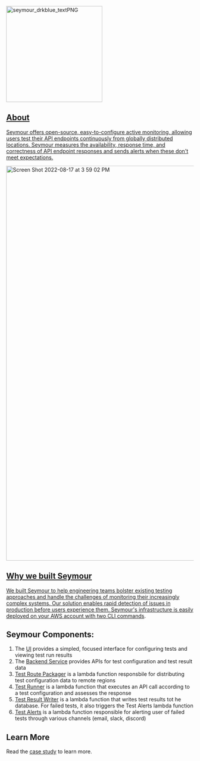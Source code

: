 <a href="https://seymour-active-monitoring.github.io/seymour-website/"><img width="258" alt="seymour_drkblue_textPNG" src="https://user-images.githubusercontent.com/30358327/185257271-f8a8d4f9-8892-483f-a0e8-67530303ffd6.png">


  ## About

Seymour offers open-source, easy-to-configure active monitoring, allowing users test their API endpoints continuously from globally distributed locations. Seymour measures the availability, response time, and correctness of API endpoint responses and sends alerts when these don't meet expectations. 

<img width="1060" alt="Screen Shot 2022-08-17 at 3 59 02 PM" src="https://user-images.githubusercontent.com/30358327/185258138-8883f9b4-37b9-4a41-9af5-900b0a3dc2fb.png">


## Why we built Seymour

We built Seymour to help engineering teams bolster existing testing approaches and handle the challenges of monitoring their increasingly complex systems. Our solution enables rapid detection of issues in production before users experience them. Seymour's infrastructure is easily deployed on your AWS account with [two CLI commands](https://github.com/seymour-active-monitoring/infra-setup).


## Seymour Components:

1. The [UI](https://github.com/seymour-active-monitoring/tests-ui) provides a simpled, focused interface for configuring tests and viewing test run results
2. The [Backend Service](https://github.com/seymour-active-monitoring/tests-crud) provides APIs for test configuration and test result data
3. [Test Route Packager](https://github.com/seymour-active-monitoring/test-route-packager) is a lambda function responsbile for distributing test configuration data to remote regions
4. [Test Runner](https://github.com/seymour-active-monitoring/test-runner) is a lambda function that executes an API call according to a test configuration and assesses the response
5. [Test Result Writer](https://github.com/seymour-active-monitoring/test-result-writer) is a lambda function that writes test results tot he database. For failed tests, it also triggers the Test Alerts lambda function
6. [Test Alerts](https://github.com/seymour-active-monitoring/test-alerts) is a lambda function responsible for alerting user of failed tests through various channels (email, slack, discord)

## Learn More
Read the [case study](https://seymour-active-monitoring.github.io/seymour-website/) to learn more.

